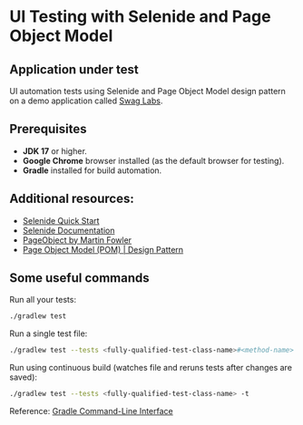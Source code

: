 # UI Testing with Selenide and Page Object Model

## Application under test

UI automation tests using Selenide and Page Object Model design pattern
on a demo application called [Swag Labs](https://www.saucedemo.com).

## Prerequisites

- **JDK 17** or higher.
- **Google Chrome** browser installed (as the default browser for testing).
- **Gradle** installed for build automation.

## Additional resources:
- [Selenide Quick Start](https://selenide.org/quick-start.html)
- [Selenide Documentation](https://selenide.org/documentation.html)
- [PageObject by Martin Fowler](https://martinfowler.com/bliki/PageObject.html)
- [Page Object Model (POM) | Design Pattern](https://medium.com/tech-tajawal/page-object-model-pom-design-pattern-f9588630800b)

## Some useful commands

Run all your tests:
```bash
./gradlew test
```

Run a single test file:
```bash
./gradlew test --tests <fully-qualified-test-class-name>#<method-name>
```

Run using continuous build (watches file and reruns tests after changes are saved):
```bash
./gradlew test --tests <fully-qualified-test-class-name> -t
```

Reference: [Gradle Command-Line Interface](https://docs.gradle.org/current/userguide/command_line_interface.html)
